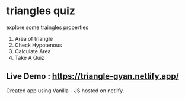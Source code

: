# triangles quiz

 explore some traingles properties
 
 1. Area of triangle
 2. Check Hypotenous
 3. Calculate Area
 4. Take A Quiz

## Live Demo : https://triangle-gyan.netlify.app/

Created app using Vanilla - JS hosted on netlify.
